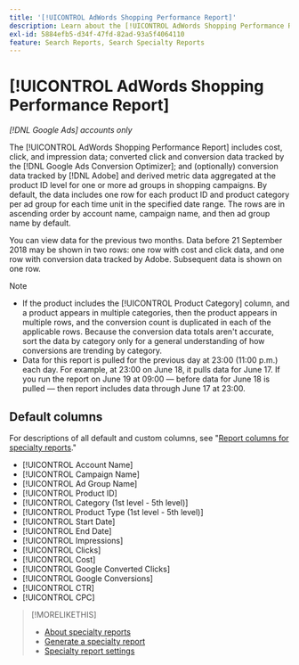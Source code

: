 ```yaml
---
title: '[!UICONTROL AdWords Shopping Performance Report]'
description: Learn about the [!UICONTROL AdWords Shopping Performance Report].
exl-id: 5884efb5-d34f-47fd-82ad-93a5f4064110
feature: Search Reports, Search Specialty Reports
---
```

# [!UICONTROL AdWords Shopping Performance Report]

*[!DNL Google Ads] accounts only*

The [!UICONTROL AdWords Shopping Performance Report] includes cost, click, and impression data; converted click and conversion data tracked by the [!DNL Google Ads Conversion Optimizer]; and (optionally) conversion data tracked by [!DNL Adobe] and derived metric data aggregated at the product ID level for one or more ad groups in shopping campaigns. By default, the data includes one row for each product ID and product category per ad group for each time unit in the specified date range. The rows are in ascending order by account name, campaign name, and then ad group name by default.

You can view data for the previous two months. Data before 21 September 2018 may be shown in two rows: one row with cost and click data, and one row with conversion data tracked by Adobe. Subsequent data is shown on one row.

>[!NOTE]
>
>* If the product includes the [!UICONTROL Product Category] column, and a product appears in multiple categories, then the product appears in multiple rows, and the conversion count is duplicated in each of the applicable rows. Because the conversion data totals aren't accurate, sort the data by category only for a general understanding of how conversions are trending by category.
>* Data for this report is pulled for the previous day at 23:00 (11:00 p.m.) each day. For example, at 23:00 on June 18, it pulls data for June 17. If you run the report on June 19 at 09:00 &mdash; before data for June 18 is pulled &mdash; then report includes data through June 17 at 23:00.

## Default columns

For descriptions of all default and custom columns, see "[Report columns for specialty reports](specialty-report-columns.md)."

* [!UICONTROL Account Name]
* [!UICONTROL Campaign Name]
* [!UICONTROL Ad Group Name]
* [!UICONTROL Product ID]
* [!UICONTROL Category (1st level - 5th level)]
* [!UICONTROL Product Type (1st level - 5th level)]
* [!UICONTROL Start Date]
* [!UICONTROL End Date]
* [!UICONTROL Impressions]
* [!UICONTROL Clicks]
* [!UICONTROL Cost]
* [!UICONTROL Google Converted Clicks]
* [!UICONTROL Google Conversions]
* [!UICONTROL CTR]
* [!UICONTROL CPC]

>[!MORELIKETHIS]
>
>* [About specialty reports](specialty-report-about.md)
>* [Generate a specialty report](specialty-report-generate.md)
>* [Specialty report settings](specialty-report-settings.md)
